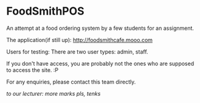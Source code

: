 # FoodSmithPOS

An attempt at a food ordering system by a few students for an assignment.

The application(if still up): http://foodsmithcafe.mooo.com


Users for testing:
There are two user types: admin, staff.

If you don't have access, you are probably not the ones who are supposed to access the site. :P

For any enquiries, please contact this team directly.

*to our lecturer: more marks pls, tenks*
